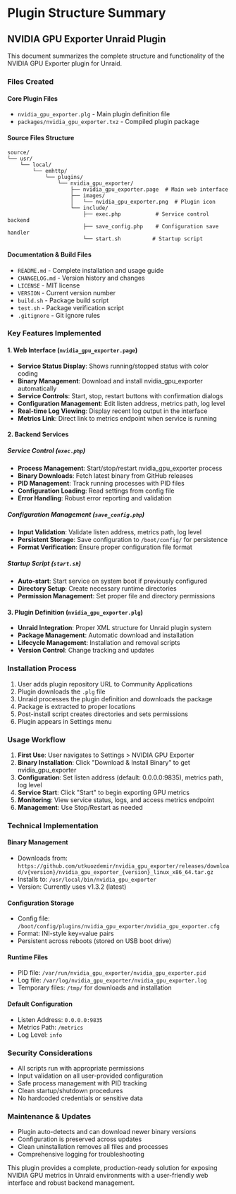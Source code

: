 # Plugin Structure Summary

## NVIDIA GPU Exporter Unraid Plugin

This document summarizes the complete structure and functionality of the NVIDIA GPU Exporter plugin for Unraid.

### Files Created

#### Core Plugin Files

- `nvidia_gpu_exporter.plg` - Main plugin definition file
- `packages/nvidia_gpu_exporter.txz` - Compiled plugin package

#### Source Files Structure

```
source/
└── usr/
    └── local/
        └── emhttp/
            └── plugins/
                └── nvidia_gpu_exporter/
                    ├── nvidia_gpu_exporter.page  # Main web interface
                    ├── images/
                    │   └── nvidia_gpu_exporter.png  # Plugin icon
                    └── include/
                        ├── exec.php           # Service control backend
                        ├── save_config.php    # Configuration save handler
                        └── start.sh          # Startup script
```

#### Documentation & Build Files

- `README.md` - Complete installation and usage guide
- `CHANGELOG.md` - Version history and changes
- `LICENSE` - MIT license
- `VERSION` - Current version number
- `build.sh` - Package build script
- `test.sh` - Package verification script
- `.gitignore` - Git ignore rules

### Key Features Implemented

#### 1. Web Interface (`nvidia_gpu_exporter.page`)

- **Service Status Display**: Shows running/stopped status with color coding
- **Binary Management**: Download and install nvidia_gpu_exporter automatically
- **Service Controls**: Start, stop, restart buttons with confirmation dialogs
- **Configuration Management**: Edit listen address, metrics path, log level
- **Real-time Log Viewing**: Display recent log output in the interface
- **Metrics Link**: Direct link to metrics endpoint when service is running

#### 2. Backend Services

##### Service Control (`exec.php`)

- **Process Management**: Start/stop/restart nvidia_gpu_exporter process
- **Binary Downloads**: Fetch latest binary from GitHub releases
- **PID Management**: Track running processes with PID files
- **Configuration Loading**: Read settings from config file
- **Error Handling**: Robust error reporting and validation

##### Configuration Management (`save_config.php`)

- **Input Validation**: Validate listen address, metrics path, log level
- **Persistent Storage**: Save configuration to `/boot/config/` for persistence
- **Format Verification**: Ensure proper configuration file format

##### Startup Script (`start.sh`)

- **Auto-start**: Start service on system boot if previously configured
- **Directory Setup**: Create necessary runtime directories
- **Permission Management**: Set proper file and directory permissions

#### 3. Plugin Definition (`nvidia_gpu_exporter.plg`)

- **Unraid Integration**: Proper XML structure for Unraid plugin system
- **Package Management**: Automatic download and installation
- **Lifecycle Management**: Installation and removal scripts
- **Version Control**: Change tracking and updates

### Installation Process

1. User adds plugin repository URL to Community Applications
2. Plugin downloads the `.plg` file
3. Unraid processes the plugin definition and downloads the package
4. Package is extracted to proper locations
5. Post-install script creates directories and sets permissions
6. Plugin appears in Settings menu

### Usage Workflow

1. **First Use**: User navigates to Settings > NVIDIA GPU Exporter
2. **Binary Installation**: Click "Download & Install Binary" to get nvidia_gpu_exporter
3. **Configuration**: Set listen address (default: 0.0.0.0:9835), metrics path, log level
4. **Service Start**: Click "Start" to begin exporting GPU metrics
5. **Monitoring**: View service status, logs, and access metrics endpoint
6. **Management**: Use Stop/Restart as needed

### Technical Implementation

#### Binary Management

- Downloads from: `https://github.com/utkuozdemir/nvidia_gpu_exporter/releases/download/v{version}/nvidia_gpu_exporter_{version}_linux_x86_64.tar.gz`
- Installs to: `/usr/local/bin/nvidia_gpu_exporter`
- Version: Currently uses v1.3.2 (latest)

#### Configuration Storage

- Config file: `/boot/config/plugins/nvidia_gpu_exporter/nvidia_gpu_exporter.cfg`
- Format: INI-style key=value pairs
- Persistent across reboots (stored on USB boot drive)

#### Runtime Files

- PID file: `/var/run/nvidia_gpu_exporter/nvidia_gpu_exporter.pid`
- Log file: `/var/log/nvidia_gpu_exporter/nvidia_gpu_exporter.log`
- Temporary files: `/tmp/` for downloads and installation

#### Default Configuration

- Listen Address: `0.0.0.0:9835`
- Metrics Path: `/metrics`
- Log Level: `info`

### Security Considerations

- All scripts run with appropriate permissions
- Input validation on all user-provided configuration
- Safe process management with PID tracking
- Clean startup/shutdown procedures
- No hardcoded credentials or sensitive data

### Maintenance & Updates

- Plugin auto-detects and can download newer binary versions
- Configuration is preserved across updates
- Clean uninstallation removes all files and processes
- Comprehensive logging for troubleshooting

This plugin provides a complete, production-ready solution for exposing NVIDIA GPU metrics in Unraid environments with a user-friendly web interface and robust backend management.
